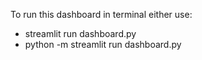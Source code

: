 To run this dashboard in terminal either use:

- streamlit run dashboard.py
- python -m streamlit run dashboard.py